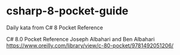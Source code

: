 # csharp-8-pocket-guide
Daily kata from C# 8 Pocket Reference

C# 8.0 Pocket Reference Joseph Albahari and Ben Albahari https://www.oreilly.com/library/view/c-80-pocket/9781492051206/
